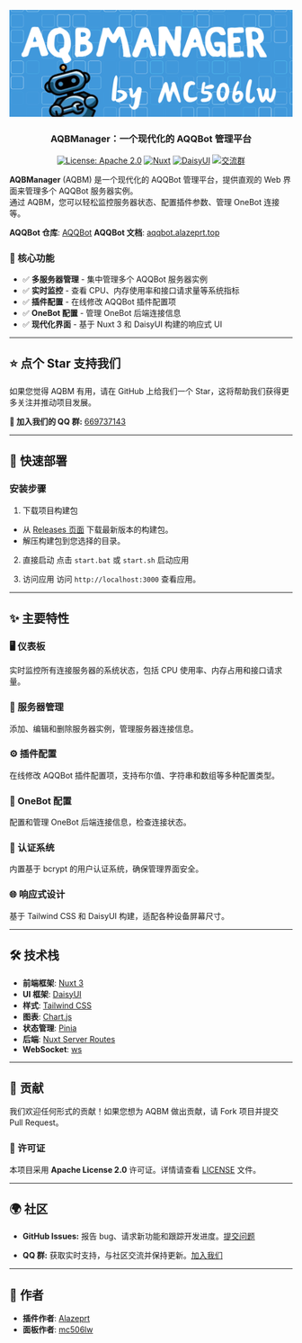 <div align="center">

![AQBM Banner](banner.png)

### AQBManager：一个现代化的 AQQBot 管理平台

[![License: Apache 2.0](https://img.shields.io/badge/License-Apache-D22128?logo=apache&logoColor=white)](https://opensource.org/licenses/Apache-2.0)
[![Nuxt](https://img.shields.io/badge/Nuxt-4.0.1-00DC82?logo=nuxt&logoColor=white)](https://nuxt.com/)
[![DaisyUI](https://img.shields.io/badge/daisyUI-5.0-6435C9?logo=daisyui&logoColor=white)](https://daisyui.com/)
[![交流群](https://img.shields.io/badge/交流群-669737143-1EBAFC?logo=qq&logoColor=white)](https://qm.qq.com/q/plY1nOuHXW)
</div>

**AQBManager** (AQBM) 是一个现代化的 AQQBot 管理平台，提供直观的 Web 界面来管理多个 AQQBot 服务器实例。  
通过 AQBM，您可以轻松监控服务器状态、配置插件参数、管理 OneBot 连接等。

**AQQBot 仓库**: [AQQBot](https://github.com/alazeprt/AQQBot)
**AQQBot 文档**: [aqqbot.alazeprt.top](https://aqqbot.alazeprt.top/)

### 🎯 核心功能
- ✅ **多服务器管理** - 集中管理多个 AQQBot 服务器实例
- ✅ **实时监控** - 查看 CPU、内存使用率和接口请求量等系统指标
- ✅ **插件配置** - 在线修改 AQQBot 插件配置项
- ✅ **OneBot 配置** - 管理 OneBot 后端连接信息
- ✅ **现代化界面** - 基于 Nuxt 3 和 DaisyUI 构建的响应式 UI

---

## ⭐ 点个 Star 支持我们

如果您觉得 AQBM 有用，请在 GitHub 上给我们一个 Star，这将帮助我们获得更多关注并推动项目发展。

**💬 加入我们的 QQ 群:** [669737143](https://qm.qq.com/q/plY1nOuHXW)

---

## 🚀 快速部署

### 安装步骤

1. 下载项目构建包
- 从 [Releases 页面](https://github.com/mc506lw/AQBManager/releases) 下载最新版本的构建包。
- 解压构建包到您选择的目录。

2. 直接启动
点击 `start.bat` 或 `start.sh` 启动应用

3. 访问应用
访问 `http://localhost:3000` 查看应用。

---

## ✨ 主要特性

### 🖥️ 仪表板
实时监控所有连接服务器的系统状态，包括 CPU 使用率、内存占用和接口请求量。

### 📡 服务器管理
添加、编辑和删除服务器实例，管理服务器连接信息。

### ⚙️ 插件配置
在线修改 AQQBot 插件配置项，支持布尔值、字符串和数组等多种配置类型。

### 🤖 OneBot 配置
配置和管理 OneBot 后端连接信息，检查连接状态。

### 🔐 认证系统
内置基于 bcrypt 的用户认证系统，确保管理界面安全。

### 🌐 响应式设计
基于 Tailwind CSS 和 DaisyUI 构建，适配各种设备屏幕尺寸。

---

## 🛠️ 技术栈

- **前端框架**: [Nuxt 3](https://nuxt.com/)
- **UI 框架**: [DaisyUI](https://daisyui.com/)
- **样式**: [Tailwind CSS](https://tailwindcss.com/)
- **图表**: [Chart.js](https://www.chartjs.org/)
- **状态管理**: [Pinia](https://pinia.vuejs.org/)
- **后端**: [Nuxt Server Routes](https://nuxt.com/docs/guide/directory-structure/server)
- **WebSocket**: [ws](https://github.com/websockets/ws)

---

## 🤝 贡献

我们欢迎任何形式的贡献！如果您想为 AQBM 做出贡献，请 Fork 项目并提交 Pull Request。

### **📄 许可证**

本项目采用 **Apache License 2.0** 许可证。详情请查看 [LICENSE](LICENSE) 文件。

---

## 🌍 社区

- **GitHub Issues:** 报告 bug、请求新功能和跟踪开发进度。[提交问题](https://github.com/mc506lw/AQBManager/issues)

- **QQ 群:** 获取实时支持，与社区交流并保持更新。[加入我们](https://qm.qq.com/q/plY1nOuHXW)

---

## 👥 作者

- **插件作者**: [Alazeprt](https://github.com/Alazeprt)
- **面板作者**: [mc506lw](https://github.com/mc506lw)